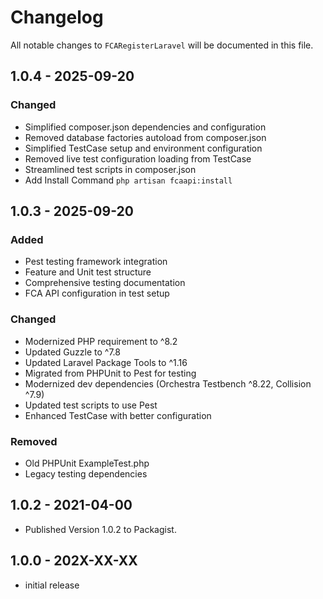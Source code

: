 # Changelog

All notable changes to `FCARegisterLaravel` will be documented in this file.

## 1.0.4 - 2025-09-20

### Changed
- Simplified composer.json dependencies and configuration
- Removed database factories autoload from composer.json
- Simplified TestCase setup and environment configuration
- Removed live test configuration loading from TestCase
- Streamlined test scripts in composer.json
- Add Install Command `php artisan fcaapi:install`

## 1.0.3 - 2025-09-20

### Added
- Pest testing framework integration
- Feature and Unit test structure
- Comprehensive testing documentation
- FCA API configuration in test setup

### Changed
- Modernized PHP requirement to ^8.2
- Updated Guzzle to ^7.8
- Updated Laravel Package Tools to ^1.16
- Migrated from PHPUnit to Pest for testing
- Modernized dev dependencies (Orchestra Testbench ^8.22, Collision ^7.9)
- Updated test scripts to use Pest
- Enhanced TestCase with better configuration

### Removed
- Old PHPUnit ExampleTest.php
- Legacy testing dependencies

## 1.0.2 - 2021-04-00

- Published Version 1.0.2 to Packagist.

## 1.0.0 - 202X-XX-XX

- initial release
